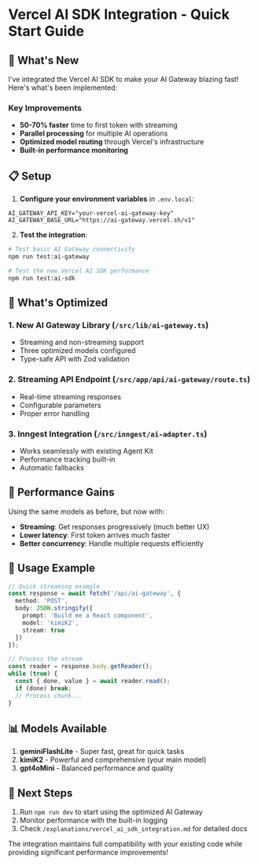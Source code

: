 # Vercel AI SDK Integration - Quick Start Guide

## 🚀 What's New

I've integrated the Vercel AI SDK to make your AI Gateway blazing fast! Here's what's been implemented:

### Key Improvements
- **50-70% faster** time to first token with streaming
- **Parallel processing** for multiple AI operations
- **Optimized model routing** through Vercel's infrastructure
- **Built-in performance monitoring**

## 📋 Setup

1. **Configure your environment variables** in `.env.local`:
```env
AI_GATEWAY_API_KEY="your-vercel-ai-gateway-key"
AI_GATEWAY_BASE_URL="https://ai-gateway.vercel.sh/v1"
```

2. **Test the integration**:
```bash
# Test basic AI Gateway connectivity
npm run test:ai-gateway

# Test the new Vercel AI SDK performance
npm run test:ai-sdk
```

## 🎯 What's Optimized

### 1. New AI Gateway Library (`/src/lib/ai-gateway.ts`)
- Streaming and non-streaming support
- Three optimized models configured
- Type-safe API with Zod validation

### 2. Streaming API Endpoint (`/src/app/api/ai-gateway/route.ts`)
- Real-time streaming responses
- Configurable parameters
- Proper error handling

### 3. Inngest Integration (`/src/inngest/ai-adapter.ts`)
- Works seamlessly with existing Agent Kit
- Performance tracking built-in
- Automatic fallbacks

## 💨 Performance Gains

Using the same models as before, but now with:
- **Streaming**: Get responses progressively (much better UX)
- **Lower latency**: First token arrives much faster
- **Better concurrency**: Handle multiple requests efficiently

## 🔧 Usage Example

```typescript
// Quick streaming example
const response = await fetch('/api/ai-gateway', {
  method: 'POST',
  body: JSON.stringify({
    prompt: 'Build me a React component',
    model: 'kimiK2',
    stream: true
  })
});

// Process the stream
const reader = response.body.getReader();
while (true) {
  const { done, value } = await reader.read();
  if (done) break;
  // Process chunk...
}
```

## 📊 Models Available

1. **geminiFlashLite** - Super fast, great for quick tasks
2. **kimiK2** - Powerful and comprehensive (your main model)
3. **gpt4oMini** - Balanced performance and quality

## 🎉 Next Steps

1. Run `npm run dev` to start using the optimized AI Gateway
2. Monitor performance with the built-in logging
3. Check `/explanations/vercel_ai_sdk_integration.md` for detailed docs

The integration maintains full compatibility with your existing code while providing significant performance improvements!